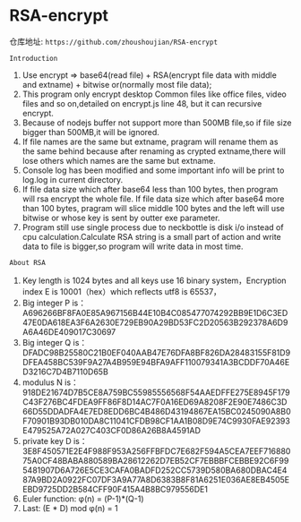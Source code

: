 # RSA-encrypt

仓库地址: ```https://github.com/zhoushoujian/RSA-encrypt```

````Introduction````
1. Use encrypt => base64(read file) + RSA(encrypt file data with middle and extname) + bitwise or(normally most file data);
2. This program only encrypt desktop Common files like office files, video files and so on,detailed on encrypt.js line 48, but it can recursive encrypt.
3. Because of nodejs buffer not support more than 500MB file,so if file size bigger than 500MB,it will be ignored.
4. If file names are the same but extname, pragram will rename them as the same behind because after renaming as crypted extname,there will lose others which names are the same but extname.
5. Console log has been modified and some important info will be print to log.log in current directory.
6. If file data size which after base64 less than 100 bytes, then program will rsa encrypt the whole file. If file data size which after base64 more than 100 bytes, pragram will slice middle 100 bytes and the left will use bitwise or whose key is sent by outter exe parameter.
7. Program still use single process due to neckbottle is disk i/o instead of cpu calculation.Calculate RSA string is a small part of action and write data to file is bigger,so program will write data in most time.

````About RSA````
1. Key length is 1024 bytes and all keys use 16 binary system，Encryption index E is 10001（hex）which reflects utf8 is 65537，
2. Big integer P is：A696266BF8FA0E85A967156B44E10B4C085477074292BB9E1D6C3ED47E0DA618EA3F6A2630E729EB90A29BD53FC2D20563B292378A6D9A6A46DE409017C30697
3. Big integer Q is：DFADC98B25580C21B0EF040AAB47E76DFA8BF826DA28483155F81D9DFEA458BC539F9A27A4B959E94BFA9AFF110079341A3BCDDF70A46ED3216C7D4B7110D65B
4. modulus N is：  918DE21674D7B5CE8A759BC55985556568F54AAEDFFE275E8945F179C43F276BC4FDEA9FF86F8D14AC7F0A16ED69A8208F2E90E7486C3D66D55DDADFA4E7ED8EDD6BC4B486D43194867EA15BC0245090A8B0F70901B93DB010DA8C11041CFDB98CF1AA1B08D9E74C9930FAE92393E479525A72A027C403CF0D86A26B8A4591AD
5. private key D is：  3E8F450571E2E4F988F953A256FFBFDC7E682F594A5CEA7EEF71688075A0CF48BABA880589BA28612262D7EB52CF7EBBBFCEBBE92C6F995481907D6A726E5CE3CAFA0BADFD252CC5739D580BA680DBAC4E487A9BD2A0922FC07DF3A9A77A8D6383B8F81A6251E036AE8EB4505EEBD9725DD2B584CFF90F415A4B8BC979556DE1
6. Euler function: φ(n) = (P-1)*(Q-1)
7. Last: (E * D) mod φ(n) = 1
